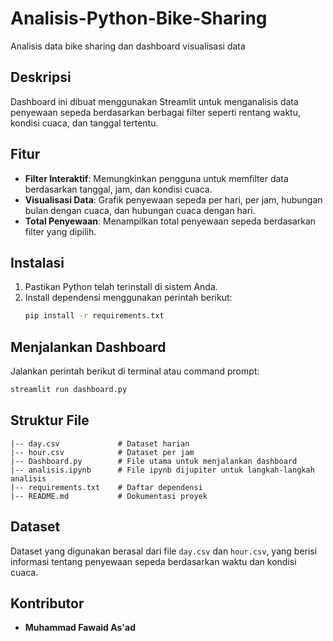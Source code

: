 # Analisis-Python-Bike-Sharing
Analisis data bike sharing dan dashboard visualisasi data


## Deskripsi
Dashboard ini dibuat menggunakan Streamlit untuk menganalisis data penyewaan sepeda berdasarkan berbagai filter seperti rentang waktu, kondisi cuaca, dan tanggal tertentu.

## Fitur
- **Filter Interaktif**: Memungkinkan pengguna untuk memfilter data berdasarkan tanggal, jam, dan kondisi cuaca.
- **Visualisasi Data**: Grafik penyewaan sepeda per hari, per jam, hubungan bulan dengan cuaca, dan hubungan cuaca dengan hari.
- **Total Penyewaan**: Menampilkan total penyewaan sepeda berdasarkan filter yang dipilih.

## Instalasi
1. Pastikan Python telah terinstall di sistem Anda.
2. Install dependensi menggunakan perintah berikut:
   ```sh
   pip install -r requirements.txt
   ```

## Menjalankan Dashboard
Jalankan perintah berikut di terminal atau command prompt:
```sh
streamlit run dashboard.py
```

## Struktur File
```
|-- day.csv             # Dataset harian
|-- hour.csv            # Dataset per jam
|-- Dashboard.py        # File utama untuk menjalankan dashboard
|-- analisis.ipynb      # File ipynb dijupiter untuk langkah-langkah analisis
|-- requirements.txt    # Daftar dependensi
|-- README.md           # Dokumentasi proyek
```

## Dataset
Dataset yang digunakan berasal dari file `day.csv` dan `hour.csv`, yang berisi informasi tentang penyewaan sepeda berdasarkan waktu dan kondisi cuaca.

## Kontributor
- **Muhammad Fawaid As'ad**
